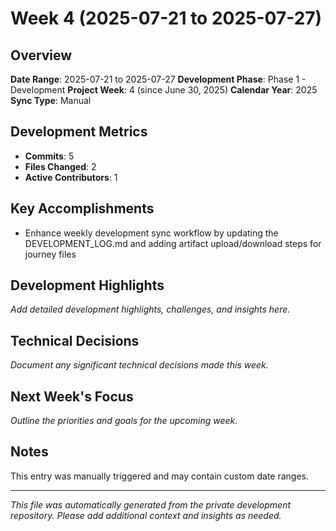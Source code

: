 # Week 4 (2025-07-21 to 2025-07-27)

## Overview
**Date Range**: 2025-07-21 to 2025-07-27
**Development Phase**: Phase 1 - Development
**Project Week**: 4 (since June 30, 2025)
**Calendar Year**: 2025
**Sync Type**: Manual

## Development Metrics
- **Commits**: 5
- **Files Changed**: 2
- **Active Contributors**: 1

## Key Accomplishments
- Enhance weekly development sync workflow by updating the DEVELOPMENT_LOG.md and adding artifact upload/download steps for journey files

## Development Highlights
*Add detailed development highlights, challenges, and insights here.*

## Technical Decisions
*Document any significant technical decisions made this week.*

## Next Week's Focus
*Outline the priorities and goals for the upcoming week.*

## Notes
This entry was manually triggered and may contain custom date ranges.

---

*This file was automatically generated from the private development repository. Please add additional context and insights as needed.*
